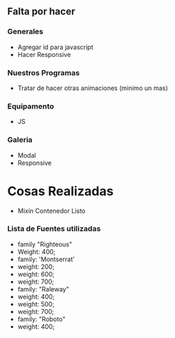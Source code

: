 ## Falta por hacer

### Generales
- Agregar id para javascript
- Hacer Responsive


### Nuestros Programas
- Tratar de hacer otras animaciones (minimo un mas)

### Equipamento
- JS

### Galeria
- Modal
- Responsive

# Cosas Realizadas

- Mixin Contenedor Listo


### Lista de Fuentes utilizadas

- family "Righteous"
- Weight: 400;
- family: 'Montserrat'
- weight: 200;
- weight: 600;
- weight: 700;
- family: "Raleway"
- weight: 400;
- weight: 500;
- weight: 700;
- family: "Roboto"
- weight: 400;